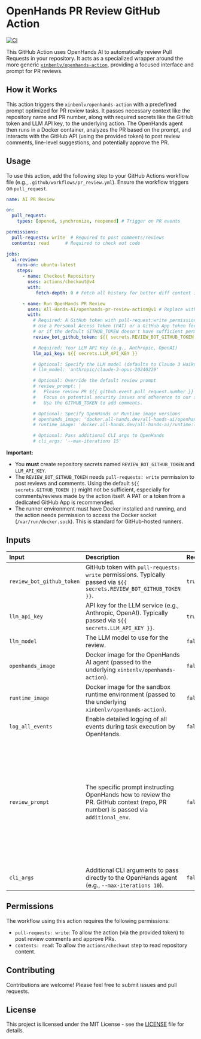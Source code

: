 # OpenHands PR Review GitHub Action

[![CI](https://github.com/All-Hands-AI/openhands-pr-review-action/actions/workflows/ci.yml/badge.svg)](https://github.com/All-Hands-AI/openhands-pr-review-action/actions/workflows/ci.yml)

This GitHub Action uses OpenHands AI to automatically review Pull Requests in your repository. It acts as a specialized wrapper around the more generic [`xinbenlv/openhands-action`](https://github.com/All-Hands-AI/openhands-action), providing a focused interface and prompt for PR reviews.

## How it Works

This action triggers the `xinbenlv/openhands-action` with a predefined prompt optimized for PR review tasks. It passes necessary context like the repository name and PR number, along with required secrets like the GitHub token and LLM API key, to the underlying action. The OpenHands agent then runs in a Docker container, analyzes the PR based on the prompt, and interacts with the GitHub API (using the provided token) to post review comments, line-level suggestions, and potentially approve the PR.

## Usage

To use this action, add the following step to your GitHub Actions workflow file (e.g., `.github/workflows/pr_review.yml`). Ensure the workflow triggers on `pull_request`.

```yaml
name: AI PR Review

on:
  pull_request:
    types: [opened, synchronize, reopened] # Trigger on PR events

permissions:
  pull-requests: write  # Required to post comments/reviews
  contents: read      # Required to check out code

jobs:
  ai-review:
    runs-on: ubuntu-latest
    steps:
      - name: Checkout Repository
        uses: actions/checkout@v4
        with:
           fetch-depth: 0 # Fetch all history for better diff context if needed

      - name: Run OpenHands PR Review
        uses: All-Hands-AI/openhands-pr-review-action@v1 # Replace with the desired version
        with:
          # Required: A GitHub token with pull-request:write permissions.
          # Use a Personal Access Token (PAT) or a GitHub App token for cross-repo scenarios
          # or if the default GITHUB_TOKEN doesn't have sufficient permissions.
          review_bot_github_token: ${{ secrets.REVIEW_BOT_GITHUB_TOKEN }}

          # Required: Your LLM API Key (e.g., Anthropic, OpenAI)
          llm_api_key: ${{ secrets.LLM_API_KEY }}

          # Optional: Specify the LLM model (defaults to Claude 3 Haiku)
          # llm_model: 'anthropic/claude-3-opus-20240229'

          # Optional: Override the default review prompt
          # review_prompt: |
          #   Please review PR ${{ github.event.pull_request.number }} in ${{ github.repository }}.
          #   Focus on potential security issues and adherence to our style guide.
          #   Use the GITHUB_TOKEN to add comments.

          # Optional: Specify OpenHands or Runtime image versions
          # openhands_image: 'docker.all-hands.dev/all-hands-ai/openhands:latest'
          # runtime_image: 'docker.all-hands.dev/all-hands-ai/runtime:latest'

          # Optional: Pass additional CLI args to OpenHands
          # cli_args: '--max-iterations 15'
```

**Important:**

*   You **must** create repository secrets named `REVIEW_BOT_GITHUB_TOKEN` and `LLM_API_KEY`.
*   The `REVIEW_BOT_GITHUB_TOKEN` needs `pull-requests: write` permission to post reviews and comments. Using the default `${{ secrets.GITHUB_TOKEN }}` might not be sufficient, especially for comments/reviews made by the action itself. A PAT or a token from a dedicated GitHub App is recommended.
*   The runner environment must have Docker installed and running, and the action needs permission to access the Docker socket (`/var/run/docker.sock`). This is standard for GitHub-hosted runners.

## Inputs

| Input                     | Description                                                                                                                               | Required | Default                                                                                                                                                                                                                                                                                                                                                                                                                                |
| :------------------------ | :---------------------------------------------------------------------------------------------------------------------------------------- | :------- | :------------------------------------------------------------------------------------------------------------------------------------------------------------------------------------------------------------------------------------------------------------------------------------------------------------------------------------------------------------------------------------------------------------------------------------- |
| `review_bot_github_token` | GitHub token with `pull-requests: write` permissions. Typically passed via `${{ secrets.REVIEW_BOT_GITHUB_TOKEN }}`.                         | `true`   | `N/A`                                                                                                                                                                                                                                                                                                                                                                                                                                  |
| `llm_api_key`             | API key for the LLM service (e.g., Anthropic, OpenAI). Typically passed via `${{ secrets.LLM_API_KEY }}`.                                    | `true`   | `N/A`                                                                                                                                                                                                                                                                                                                                                                                                                                  |
| `llm_model`               | The LLM model to use for the review.                                                                                                      | `false`  | `anthropic/claude-3-haiku-20240307`                                                                                                                                                                                                                                                                                                                                                                                                    |
| `openhands_image`         | Docker image for the OpenHands AI agent (passed to the underlying `xinbenlv/openhands-action`).                                               | `false`  | `docker.all-hands.dev/all-hands-ai/openhands:0.32`                                                                                                                                                                                                                                                                                                                                                                                     |
| `runtime_image`           | Docker image for the sandbox runtime environment (passed to the underlying `xinbenlv/openhands-action`).                                       | `false`  | `docker.all-hands.dev/all-hands-ai/runtime:0.32-nikolaik`                                                                                                                                                                                                                                                                                                                                                                              |
| `log_all_events`          | Enable detailed logging of all events during task execution by OpenHands.                                                                   | `false`  | `true`                                                                                                                                                                                                                                                                                                                                                                                                                                 |
| `review_prompt`           | The specific prompt instructing OpenHands how to review the PR. GitHub context (repo, PR number) is passed via `additional_env`.           | `false`  | (Default prompt instructs the AI to act as a coding expert, analyze changes, identify issues, post comments/approval using the provided `GITHUB_TOKEN`. It expects `GITHUB_REPOSITORY` and `GITHUB_PR_NUMBER` env vars set by the action.) See `action.yml` for the full default prompt. |
| `cli_args`                | Additional CLI arguments to pass directly to the OpenHands agent (e.g., `--max-iterations 10`).                                             | `false`  | `''`                                                                                                                                                                                                                                                                                                                                                                                                                                   |

## Permissions

The workflow using this action requires the following permissions:

*   `pull-requests: write`: To allow the action (via the provided token) to post review comments and approve PRs.
*   `contents: read`: To allow the `actions/checkout` step to read repository content.

## Contributing

Contributions are welcome! Please feel free to submit issues and pull requests.

## License

This project is licensed under the MIT License - see the [LICENSE](LICENSE) file for details.
